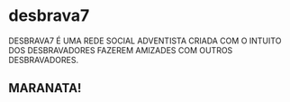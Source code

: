 # desbrava7
DESBRAVA7 É UMA REDE SOCIAL ADVENTISTA CRIADA COM O INTUITO DOS DESBRAVADORES FAZEREM AMIZADES COM OUTROS DESBRAVADORES.

## MARANATA! 
